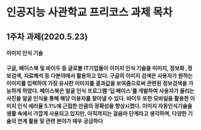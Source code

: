 # 인공지능 사관학교 프리코스 과제 목차

## 1주차 과제(2020.5.23)
#### 이미지 인식 기술
#### 구글, 페이스북 및 바이두 등 글로볼 IT기업들이 이미지 인식 기술을 미미지, 정보화 ,정보검색, 자료해석 등 다분야에서 활용하고 있다. 구글의 이미지 검색은 사용자가 원하는 이미지를 입력하여 가장 유사한 이미지를 결과값을 보여줌으로써 관련된 정보검색을 가능하게 하였다. 페이스북은 얼굴 인식 프로그램 ‘딥 페이스’를 개발하여 사용자가 올리는 사진을 얼굴 인식을 통해 해당 이용자를 찾아낼 수 있다. 바이두 또한 모바일을 활용한 이미지 인식 에러율 5.1%에 근접한 만큼의 정확성을 향상시켰다. 이미지 자동인식기술을 생활 속에서 가깝게 사용되고 있지만, 아직까지는 걸음마 단계라고 생각하며, 다양한 기술의 연계 활용 및 관련 분야가 매우 궁금하다
